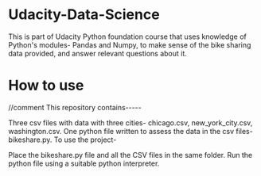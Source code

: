 # Udacity-Data-Science
This is part of Udacity Python foundation course that uses knowledge of Python's modules- Pandas and Numpy, to make sense of the bike sharing data provided, and answer relevant questions about it.


# How to use
//comment
This repository contains-----

Three csv files with data with three cities- chicago.csv, new_york_city.csv, washington.csv.
One python file written to assess the data in the csv files- bikeshare.py.
To use the project-

Place the bikeshare.py file and all the CSV files in the same folder.
Run the python file using a suitable python interpreter.


